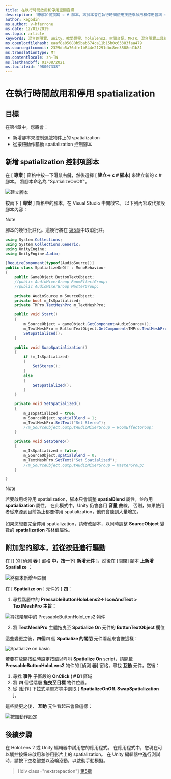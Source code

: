 ```yaml
---
title: 在執行時間啟用和停用空間音訊
description: '瞭解如何撰寫 c # 腳本，該腳本會在執行時間使用按鈕來啟用和停用音訊 spatialization。'
author: kegodin
ms.author: v-hferrone
ms.date: 12/01/2019
ms.topic: article
keywords: 混合的現實、unity、教學課程、hololens2、空間音訊、MRTK、混合現實工具組、UWP、Windows 10、HRTF、前端相關的傳送功能、回音、Microsoft 空間定位器
ms.openlocfilehash: eaaf8a05088b5bab674ca11b15b0c63383faa479
ms.sourcegitcommit: 2329db5a76dfe1b844e21291dbc8ee3888ed1b81
ms.translationtype: MT
ms.contentlocale: zh-TW
ms.lasthandoff: 01/08/2021
ms.locfileid: "98007338"
---
```

# <a name="enabling-and-disabling-spatialization-at-run-time"></a>在執行時間啟用和停用 spatialization

## <a name="objectives"></a>目標

在第4章中，您將會：
* 新增腳本來控制遊戲物件上的 spatialization
* 從按鈕動作驅動 spatialization 控制腳本

## <a name="add-spatialization-control-script"></a>新增 spatialization 控制項腳本

在 [ **專案** ] 窗格中按一下滑鼠右鍵，然後選擇 [ **建立-> c # 腳本**] 來建立新的 c # 腳本。 將腳本命名為 "SpatializeOnOff"。

![建立腳本](images/spatial-audio/create-script.png)

按兩下 [ **專案** ] 窗格中的腳本，在 Visual Studio 中開啟它。 以下列內容取代預設腳本內容：

> [!NOTE]
> 腳本的幾行批註化。這幾行將在 [第5章](unity-spatial-audio-ch5.md)中取消批註。

```c#
using System.Collections;
using System.Collections.Generic;
using UnityEngine;
using UnityEngine.Audio;

[RequireComponent(typeof(AudioSource))]
public class SpatializeOnOff : MonoBehaviour
{
    public GameObject ButtonTextObject;
    //public AudioMixerGroup RoomEffectGroup;
    //public AudioMixerGroup MasterGroup;

    private AudioSource m_SourceObject;
    private bool m_IsSpatialized;
    private TMPro.TextMeshPro m_TextMeshPro;

    public void Start()
    {
        m_SourceObject = gameObject.GetComponent<AudioSource>();
        m_TextMeshPro = ButtonTextObject.GetComponent<TMPro.TextMeshPro>();
        SetSpatialized();
    }

    public void SwapSpatialization()
    {
        if (m_IsSpatialized)
        {
            SetStereo();
        }
        else
        {
            SetSpatialized();
        }
    }

    private void SetSpatialized()
    {
        m_IsSpatialized = true;
        m_SourceObject.spatialBlend = 1;
        m_TextMeshPro.SetText("Set Stereo");
        //m_SourceObject.outputAudioMixerGroup = RoomEffectGroup;
    }

    private void SetStereo()
    {
        m_IsSpatialized = false;
        m_SourceObject.spatialBlend = 0;
        m_TextMeshPro.SetText("Set Spatialized");
        //m_SourceObject.outputAudioMixerGroup = MasterGroup;
    }

}
```

> [!NOTE]
> 若要啟用或停用 spatialization，腳本只會調整 **spatialBlend** 屬性，並啟用 **spatialization** 屬性。 在此模式中，Unity 仍會套用 **音量** 曲線。 否則，如果使用者從來源到目前為止都要停用 spatialization，他們會聽到大量增加。 <br> <br>
> 如果您想要完全停用 spatialization，請修改腳本，以同時調整 **SourceObject** 變數的 **spatialization** 布林值屬性。

## <a name="attach-your-script-and-drive-it-from-the-button"></a>附加您的腳本，並從按鈕進行驅動

在 [] 的 [偵測 **器** ] 窗格 **中，按一下**[ **新增元件** ]，然後在 [關閉] 腳本 **上新增 Spatialize** ：

![將腳本新增至四個](images/spatial-audio/add-script-to-quad.png)

在 [ **Spatialize on** ] 元件的 [ **四**：
1. 尋找階層中的 **PressableButtonHoloLens2-> IconAndText > TextMeshPro** **主旨：**

![尋找階層中的 PressableButtonHoloLens2 物件](images/spatial-audio/pressable-button-object.png)

2. 將 **TextMeshPro** 主體拖曳至 **Spatialize On** 元件的 **ButtonTextObject** 欄位

這些變更之後，**四個四** 個 **Spatialize 的關閉** 元件看起來會像這樣：

![Spatialize on basic](images/spatial-audio/spatialize-on-off-basic.png)

若要在放開按鈕時設定按鈕以呼叫 **Spatialize On** script，請開啟 **PressableButtonHoloLens2** 物件的 [偵測 **器**] 窗格，尋找 **互動** 元件，然後：
1. 尋找 **事件** 子區段的 **OnClick ( # B1** 區域
2. 將 **四** 個從階層 **拖曳至目標** 物件位置。
3. 從 [動作] 下拉式清單方塊中選取 [ **SpatializeOnOff. SwapSpatialization** ]。

這些變更之後， **互動** 元件看起來會像這樣：

![按鈕動作設定](images/spatial-audio/button-action-settings.png)

## <a name="next-steps"></a>後續步驟

在 HoloLens 2 或 Unity 編輯器中試用您的應用程式。 在應用程式中，您現在可以觸控按鈕來啟用和停用影片上的 spatialization。 在 Unity 編輯器中進行測試時，請按下空格鍵並以滾輪滾動，以啟動手動模擬。 

> [!div class="nextstepaction"]
> [第5章](unity-spatial-audio-ch5.md) 

